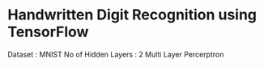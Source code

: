 # Handwritten Digit Recognition using TensorFlow

Dataset : MNIST
No of Hidden Layers : 2
Multi Layer Percerptron
